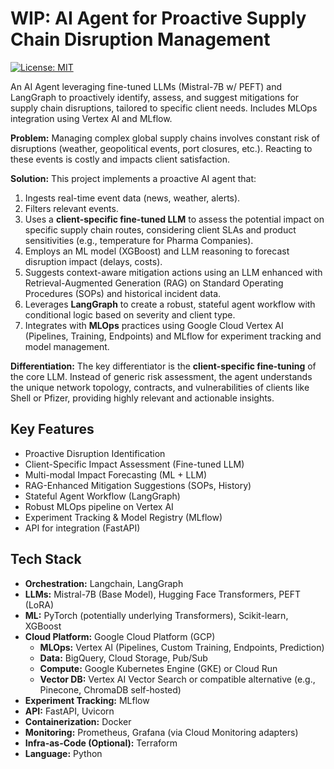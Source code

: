 # WIP: AI Agent for Proactive Supply Chain Disruption Management

[![License: MIT](https://img.shields.io/badge/License-MIT-yellow.svg)](https://opensource.org/licenses/MIT)

An AI Agent leveraging fine-tuned LLMs (Mistral-7B w/ PEFT) and LangGraph to proactively identify, assess, and suggest mitigations for supply chain disruptions, tailored to specific client needs. Includes MLOps integration using Vertex AI and MLflow.

**Problem:** Managing complex global supply chains involves constant risk of disruptions (weather, geopolitical events, port closures, etc.). Reacting to these events is costly and impacts client satisfaction.

**Solution:** This project implements a proactive AI agent that:
1.  Ingests real-time event data (news, weather, alerts).
2.  Filters relevant events.
3.  Uses a **client-specific fine-tuned LLM** to assess the potential impact on specific supply chain routes, considering client SLAs and product sensitivities (e.g., temperature for Pharma Companies).
4.  Employs an ML model (XGBoost) and LLM reasoning to forecast disruption impact (delays, costs).
5.  Suggests context-aware mitigation actions using an LLM enhanced with Retrieval-Augmented Generation (RAG) on Standard Operating Procedures (SOPs) and historical incident data.
6.  Leverages **LangGraph** to create a robust, stateful agent workflow with conditional logic based on severity and client type.
7.  Integrates with **MLOps** practices using Google Cloud Vertex AI (Pipelines, Training, Endpoints) and MLflow for experiment tracking and model management.

**Differentiation:** The key differentiator is the **client-specific fine-tuning** of the core LLM. Instead of generic risk assessment, the agent understands the unique network topology, contracts, and vulnerabilities of clients like Shell or Pfizer, providing highly relevant and actionable insights.

## Key Features

*   Proactive Disruption Identification
*   Client-Specific Impact Assessment (Fine-tuned LLM)
*   Multi-modal Impact Forecasting (ML + LLM)
*   RAG-Enhanced Mitigation Suggestions (SOPs, History)
*   Stateful Agent Workflow (LangGraph)
*   Robust MLOps pipeline on Vertex AI
*   Experiment Tracking & Model Registry (MLflow)
*   API for integration (FastAPI)

## Tech Stack

*   **Orchestration:** Langchain, LangGraph
*   **LLMs:** Mistral-7B (Base Model), Hugging Face Transformers, PEFT (LoRA)
*   **ML:** PyTorch (potentially underlying Transformers), Scikit-learn, XGBoost
*   **Cloud Platform:** Google Cloud Platform (GCP)
    *   **MLOps:** Vertex AI (Pipelines, Custom Training, Endpoints, Prediction)
    *   **Data:** BigQuery, Cloud Storage, Pub/Sub
    *   **Compute:** Google Kubernetes Engine (GKE) or Cloud Run
    *   **Vector DB:** Vertex AI Vector Search or compatible alternative (e.g., Pinecone, ChromaDB self-hosted)
*   **Experiment Tracking:** MLflow
*   **API:** FastAPI, Uvicorn
*   **Containerization:** Docker
*   **Monitoring:** Prometheus, Grafana (via Cloud Monitoring adapters)
*   **Infra-as-Code (Optional):** Terraform
*   **Language:** Python
